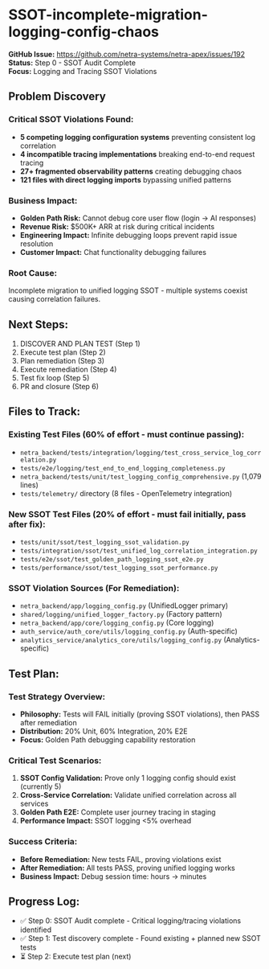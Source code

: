 # SSOT-incomplete-migration-logging-config-chaos

**GitHub Issue:** https://github.com/netra-systems/netra-apex/issues/192  
**Status:** Step 0 - SSOT Audit Complete  
**Focus:** Logging and Tracing SSOT Violations  

## Problem Discovery

### Critical SSOT Violations Found:
- **5 competing logging configuration systems** preventing consistent log correlation
- **4 incompatible tracing implementations** breaking end-to-end request tracing  
- **27+ fragmented observability patterns** creating debugging chaos
- **121 files with direct logging imports** bypassing unified patterns

### Business Impact:
- **Golden Path Risk:** Cannot debug core user flow (login → AI responses)
- **Revenue Risk:** $500K+ ARR at risk during critical incidents
- **Engineering Impact:** Infinite debugging loops prevent rapid issue resolution
- **Customer Impact:** Chat functionality debugging failures

### Root Cause:
Incomplete migration to unified logging SSOT - multiple systems coexist causing correlation failures.

## Next Steps:
1. DISCOVER AND PLAN TEST (Step 1)
2. Execute test plan (Step 2) 
3. Plan remediation (Step 3)
4. Execute remediation (Step 4)
5. Test fix loop (Step 5)
6. PR and closure (Step 6)

## Files to Track:

### Existing Test Files (60% of effort - must continue passing):
- `netra_backend/tests/integration/logging/test_cross_service_log_correlation.py`
- `tests/e2e/logging/test_end_to_end_logging_completeness.py`  
- `netra_backend/tests/unit/test_logging_config_comprehensive.py` (1,079 lines)
- `tests/telemetry/` directory (8 files - OpenTelemetry integration)

### New SSOT Test Files (20% of effort - must fail initially, pass after fix):
- `tests/unit/ssot/test_logging_ssot_validation.py`
- `tests/integration/ssot/test_unified_log_correlation_integration.py`
- `tests/e2e/ssot/test_golden_path_logging_ssot_e2e.py`
- `tests/performance/ssot/test_logging_ssot_performance.py`

### SSOT Violation Sources (For Remediation):
- `netra_backend/app/logging_config.py` (UnifiedLogger primary)
- `shared/logging/unified_logger_factory.py` (Factory pattern)
- `netra_backend/app/core/logging_config.py` (Core logging)
- `auth_service/auth_core/utils/logging_config.py` (Auth-specific)
- `analytics_service/analytics_core/utils/logging_config.py` (Analytics-specific)

## Test Plan:

### Test Strategy Overview:
- **Philosophy:** Tests will FAIL initially (proving SSOT violations), then PASS after remediation
- **Distribution:** 20% Unit, 60% Integration, 20% E2E
- **Focus:** Golden Path debugging capability restoration

### Critical Test Scenarios:
1. **SSOT Config Validation:** Prove only 1 logging config should exist (currently 5)
2. **Cross-Service Correlation:** Validate unified correlation across all services
3. **Golden Path E2E:** Complete user journey tracing in staging
4. **Performance Impact:** SSOT logging <5% overhead

### Success Criteria:
- **Before Remediation:** New tests FAIL, proving violations exist
- **After Remediation:** All tests PASS, proving unified logging works
- **Business Impact:** Debug session time: hours → minutes

## Progress Log:
- ✅ Step 0: SSOT Audit complete - Critical logging/tracing violations identified  
- ✅ Step 1: Test discovery complete - Found existing + planned new SSOT tests
- ⏳ Step 2: Execute test plan (next)